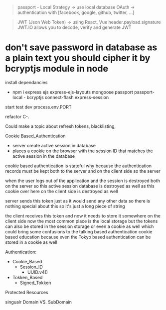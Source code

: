 > passport
    - Local Strategy -> use local database
> OAuth -> authentication with [facebook, google, github, twitter, ...]

> JWT (Json Web Token) -> using React, Vue
    header.payload.signature
JWT.IO allows you to decode, verify and generate JWT


# don't save password in database as a plain text you should cipher it by bcryptjs module in node



install dependancies
- npm i express ejs express-ejs-layouts mongoose passport passport-local - bcryptjs connect-flash express-session

start
test
dev
process.env.PORT

refactor C-.



Could make a topic about refresh tokens, blacklisting,



Cookie Based_Authentication
- server create active session in database
- places a cookie on the browser with the session ID that matches the active session in the database




cookie based authentication is stateful why because the authentication records must be kept both to the server and on the client side so the server


when the user logs out of the application and the session is destroyed both on the server so this active session database is destroyed as well as this cookie over here on the client side is destroyed as well







server sends this token just as it would send any other data so there is nothing special about this so it's just a long piece of string

the client receives this token and now it needs to store it somewhere on the client side now the most common place is the local storage but the tokens can also be stored in  the session storage or even a cookie as well which could bring some confusions to the talking based authentication cookie based education because even the Tokyo based authentication can be stored in a cookie as well






Authentication:
- Cookie_Based
    - Session_ID
        - UUID.v4()
- Tokken_Based
    - Signed_Tokken

Protected Resources

singualr Domain VS. SubDomain